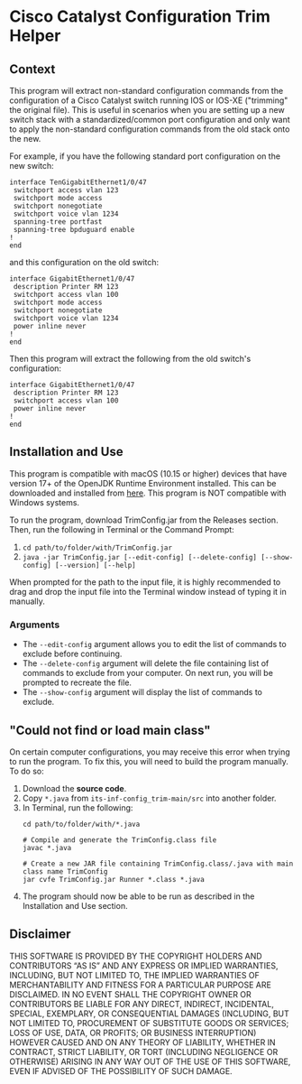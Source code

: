# Cisco Catalyst Configuration Trim Helper

## Context
This program will extract non-standard configuration commands from the configuration of a Cisco Catalyst switch running IOS or IOS-XE ("trimming" the original file). This is useful in scenarios when you are setting up a new switch stack with a standardized/common port configuration and only want to apply the non-standard configuration commands from the old stack onto the new. 

For example, if you have the following standard port configuration on the new switch:
```
interface TenGigabitEthernet1/0/47
 switchport access vlan 123
 switchport mode access
 switchport nonegotiate
 switchport voice vlan 1234
 spanning-tree portfast
 spanning-tree bpduguard enable
!
end
```

and this configuration on the old switch:
```
interface GigabitEthernet1/0/47
 description Printer RM 123
 switchport access vlan 100
 switchport mode access
 switchport nonegotiate
 switchport voice vlan 1234
 power inline never
!
end
```

Then this program will extract the following from the old switch's configuration:
```
interface GigabitEthernet1/0/47
 description Printer RM 123
 switchport access vlan 100
 power inline never
!
end
```

## Installation and Use
This program is compatible with macOS (10.15 or higher) devices that have version 17+ of the OpenJDK Runtime Environment installed. This can be downloaded and installed from [here](https://adoptium.net). This program is NOT compatible with Windows systems. 

To run the program, download TrimConfig.jar from the Releases section. Then, run the following in Terminal or the Command Prompt:
1. ```cd path/to/folder/with/TrimConfig.jar```
2. ```java -jar TrimConfig.jar [--edit-config] [--delete-config] [--show-config] [--version] [--help]```

When prompted for the path to the input file, it is highly recommended to drag and drop the input file into the Terminal window instead of typing it in manually.

### Arguments
- The ```--edit-config``` argument allows you to edit the list of commands to exclude before continuing.
- The ```--delete-config``` argument will delete the file containing list of commands to exclude from your computer. On next run, you will be prompted to recreate the file.
- The ```--show-config``` argument will display the list of commands to exclude.

## "Could not find or load main class"
On certain computer configurations, you may receive this error when trying to run the program. To fix this, you will need to build the program manually. To do so:
1. Download the **source code**.
2. Copy ```*.java``` from ```its-inf-config_trim-main/src``` into another folder.
3. In Terminal, run the following:
    ```
    cd path/to/folder/with/*.java
    
    # Compile and generate the TrimConfig.class file
    javac *.java
    
    # Create a new JAR file containing TrimConfig.class/.java with main class name TrimConfig
    jar cvfe TrimConfig.jar Runner *.class *.java
    ```
8. The program should now be able to be run as described in the Installation and Use section. 

## Disclaimer
THIS SOFTWARE IS PROVIDED BY THE COPYRIGHT HOLDERS AND CONTRIBUTORS “AS IS” AND ANY EXPRESS OR IMPLIED WARRANTIES, INCLUDING, BUT NOT LIMITED TO, THE IMPLIED WARRANTIES OF MERCHANTABILITY AND FITNESS FOR A PARTICULAR PURPOSE ARE DISCLAIMED. IN NO EVENT SHALL THE COPYRIGHT OWNER OR CONTRIBUTORS BE LIABLE FOR ANY DIRECT, INDIRECT, INCIDENTAL, SPECIAL, EXEMPLARY, OR CONSEQUENTIAL DAMAGES (INCLUDING, BUT NOT LIMITED TO, PROCUREMENT OF SUBSTITUTE GOODS OR SERVICES; LOSS OF USE, DATA, OR PROFITS; OR BUSINESS INTERRUPTION) HOWEVER CAUSED AND ON ANY THEORY OF LIABILITY, WHETHER IN CONTRACT, STRICT LIABILITY, OR TORT (INCLUDING NEGLIGENCE OR OTHERWISE) ARISING IN ANY WAY OUT OF THE USE OF THIS SOFTWARE, EVEN IF ADVISED OF THE POSSIBILITY OF SUCH DAMAGE.
